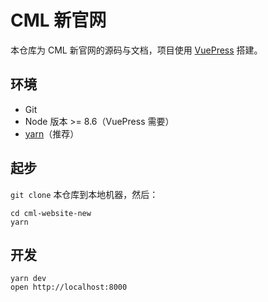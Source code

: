 # CML 新官网

本仓库为 CML 新官网的源码与文档，项目使用 [VuePress](https://vuepress.vuejs.org/zh/) 搭建。

## 环境

- Git
- Node 版本 >= 8.6（VuePress 需要）
- [yarn](https://classic.yarnpkg.com/zh-Hans/)（推荐）

## 起步

`git clone` 本仓库到本地机器，然后：

```shell script
cd cml-website-new
yarn
```

## 开发

```shell script
yarn dev
open http://localhost:8000
```
